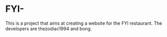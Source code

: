# FYI-
This is a project that aims at creating a website for the FYI restaurant. The developers are thezodiac1994 and bong.
